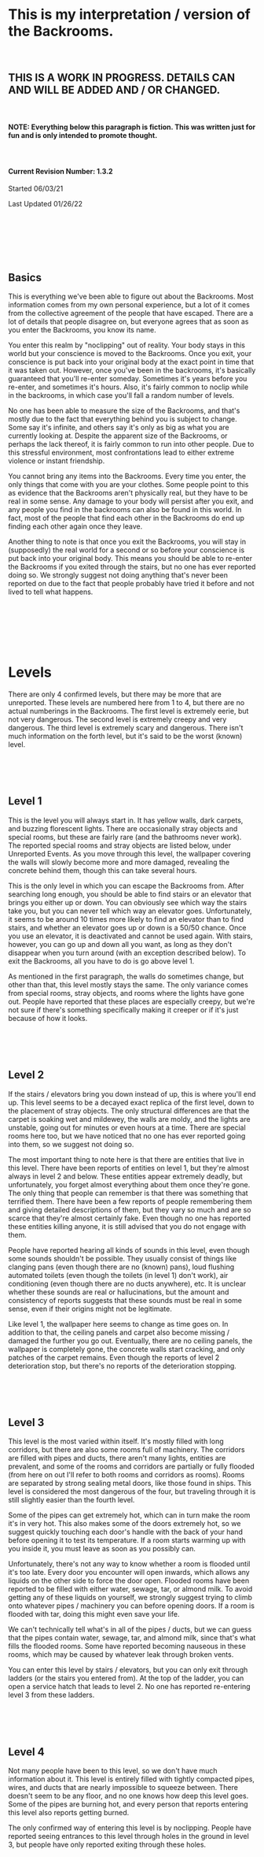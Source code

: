 # This is my interpretation / version of the Backrooms.

<br />

## THIS IS A WORK IN PROGRESS. DETAILS CAN AND WILL BE ADDED AND / OR CHANGED.

<br />

#### NOTE: Everything below this paragraph is fiction. This was written just for fun and is only intended to promote thought.

<br />

#### Current Revision Number: 1.3.2

Started 06/03/21

Last Updated 01/26/22

<br />
<br />
<br />
<br />
<br />

## Basics

This is everything we've been able to figure out about the Backrooms. Most information comes from my own personal experience, but a lot of it comes from the collective agreement of the people that have escaped. There are a lot of details that people disagree on, but everyone agrees that as soon as you enter the Backrooms, you know its name.

You enter this realm by "noclipping" out of reality. Your body stays in this world but your conscience is moved to the Backrooms. Once you exit, your conscience is put back into your original body at the exact point in time that it was taken out. However, once you've been in the backrooms, it's basically guaranteed that you'll re-enter someday. Sometimes it's years before you re-enter, and sometimes it's hours. Also, it's fairly common to noclip while in the backrooms, in which case you'll fall a random number of levels.

No one has been able to measure the size of the Backrooms, and that's mostly due to the fact that everything behind you is subject to change. Some say it's infinite, and others say it's only as big as what you are currently looking at. Despite the apparent size of the Backrooms, or perhaps the lack thereof, it is fairly common to run into other people. Due to this stressful environment, most confrontations lead to either extreme violence or instant friendship.

You cannot bring any items into the Backrooms. Every time you enter, the only things that come with you are your clothes. Some people point to this as evidence that the Backrooms aren't physically real, but they have to be real in some sense. Any damage to your body will persist after you exit, and any people you find in the backrooms can also be found in this world. In fact, most of the people that find each other in the Backrooms do end up finding each other again once they leave.

Another thing to note is that once you exit the Backrooms, you will stay in (supposedly) the real world for a second or so before your conscience is put back into your original body. This means you should be able to re-enter the Backrooms if you exited through the stairs, but no one has ever reported doing so. We strongly suggest not doing anything that's never been reported on due to the fact that people probably have tried it before and not lived to tell what happens.

<br />
<br />
<br />
<br />
<br />

# Levels

There are only 4 confirmed levels, but there may be more that are unreported. These levels are numbered here from 1 to 4, but there are no actual numberings in the Backrooms. The first level is extremely eerie, but not very dangerous. The second level is extremely creepy and very dangerous. The third level is extremely scary and dangerous. There isn't much information on the forth level, but it's said to be the worst (known) level.

<br />
<br />
<br />

## Level 1

This is the level you will always start in. It has yellow walls, dark carpets, and buzzing florescent lights. There are occasionally stray objects and special rooms, but these are fairly rare (and the bathrooms never work). The reported special rooms and stray objects are listed below, under Unreported Events. As you move through this level, the wallpaper covering the walls will slowly become more and more damaged, revealing the concrete behind them, though this can take several hours.

This is the only level in which you can escape the Backrooms from. After searching long enough, you should be able to find stairs or an elevator that brings you either up or down. You can obviously see which way the stairs take you, but you can never tell which way an elevator goes. Unfortunately, it seems to be around 10 times more likely to find an elevator than to find stairs, and whether an elevator goes up or down is a 50/50 chance. Once you use an elevator, it is deactivated and cannot be used again. With stairs, however, you can go up and down all you want, as long as they don't disappear when you turn around (with an exception described below). To exit the Backrooms, all you have to do is go above level 1.

As mentioned in the first paragraph, the walls do sometimes change, but other than that, this level mostly stays the same. The only variance comes from special rooms, stray objects, and rooms where the lights have gone out. People have reported that these places are especially creepy, but we're not sure if there's something specifically making it creeper or if it's just because of how it looks.

<br />
<br />
<br />

## Level 2

If the stairs / elevators bring you down instead of up, this is where you'll end up. This level seems to be a decayed exact replica of the first level, down to the placement of stray objects. The only structural differences are that the carpet is soaking wet and mildewey, the walls are moldy, and the lights are unstable, going out for minutes or even hours at a time. There are special rooms here too, but we have noticed that no one has ever reported going into them, so we suggest not doing so.

The most important thing to note here is that there are entities that live in this level. There have been reports of entities on level 1, but they're almost always in level 2 and below. These entities appear extremely deadly, but unfortunately, you forget almost everything about them once they're gone. The only thing that people can remember is that there was something that terrified them. There have been a few reports of people remembering them and giving detailed descriptions of them, but they vary so much and are so scarce that they're almost certainly fake. Even though no one has reported these entities killing anyone, it is still advised that you do not engage with them.

People have reported hearing all kinds of sounds in this level, even though some sounds shouldn't be possible. They usually consist of things like clanging pans (even though there are no (known) pans), loud flushing automated toilets (even though the toilets (in level 1) don't work), air conditioning (even though there are no ducts anywhere), etc. It is unclear whether these sounds are real or hallucinations, but the amount and consistency of reports suggests that these sounds must be real in some sense, even if their origins might not be legitimate.

Like level 1, the wallpaper here seems to change as time goes on. In addition to that, the ceiling panels and carpet also become missing / damaged the further you go out. Eventually, there are no ceiling panels, the wallpaper is completely gone, the concrete walls start cracking, and only patches of the carpet remains. Even though the reports of level 2 deterioration stop, but there's no reports of the deterioration stopping.

<br />
<br />
<br />

## Level 3

This level is the most varied within itself. It's mostly filled with long corridors, but there are also some rooms full of machinery. The corridors are filled with pipes and ducts, there aren't many lights, entities are prevalent, and some of the rooms and corridors are partially or fully flooded (from here on out I'll refer to both rooms and corridors as rooms). Rooms are separated by strong sealing metal doors, like those found in ships. This level is considered the most dangerous of the four, but traveling through it is still slightly easier than the fourth level.

Some of the pipes can get extremely hot, which can in turn make the room it's in very hot. This also makes some of the doors extremely hot, so we suggest quickly touching each door's handle with the back of your hand before opening it to test its temperature. If a room starts warming up with you inside it, you must leave as soon as you possibly can.

Unfortunately, there's not any way to know whether a room is flooded until it's too late. Every door you encounter will open inwards, which allows any liquids on the other side to force the door open. Flooded rooms have been reported to be filled with either water, sewage, tar, or almond milk. To avoid getting any of these liquids on yourself, we strongly suggest trying to climb onto whatever pipes / machinery you can before opening doors. If a room is flooded with tar, doing this might even save your life.

We can't technically tell what's in all of the pipes / ducts, but we can guess that the pipes contain water, sewage, tar, and almond milk, since that's what fills the flooded rooms. Some have reported becoming nauseous in these rooms, which may be caused by whatever leak through broken vents.

You can enter this level by stairs / elevators, but you can only exit through ladders (or the stairs you entered from). At the top of the ladder, you can open a service hatch that leads to level 2. No one has reported re-entering level 3 from these ladders. 

<br />
<br />
<br />

## Level 4

Not many people have been to this level, so we don't have much information about it. This level is entirely filled with tightly compacted pipes, wires, and ducts that are nearly impossible to squeeze between. There doesn't seem to be any floor, and no one knows how deep this level goes. Some of the pipes are burning hot, and every person that reports entering this level also reports getting burned.

The only confirmed way of entering this level is by noclipping. People have reported seeing entrances to this level through holes in the ground in level 3, but people have only reported exiting through these holes.

<br />
<br />
<br />
<br />
<br />
<br />
<br />
<br />

## Unreported events

<br />

These are events that should be possible, though no one has ever reported on it happening. This could be because something happens to the people that try these things, it could be that no one has ever even though of doing these things in the moment they have the chance to, or it could just be that no one wants to try it because it's an unreported event, which is keeping it unreported.

<br />

- Taking photos / videos
	- You can't bring items into the Backrooms, so taking photos and/or videos just isn't possible
- Re-entering the Backrooms after exiting through stairs
- Re-entering level 3 by going back down the ladder
- Entering a special level 2 room
- Level 1 or 2 wallpaper completely disappearing gone after time
- Noclipping up a level / out of the Backrooms
- Entering level 4 without noclipping
	- It should absolutely be possible to enter level 4 through a hole in the ground in level 3, but no one's every reported doing this. This is one of the few unreported events that we don't suggest people to not try.
- Finding entities on level 4
	- Not many people have been to level 4, but those who did have never reported seeing any entities. It is unclear whether this is because there are no entities in level 4 or if it's because no one has ever survived an entity on level 4.
- Falling unconscious
	- People have reported being dizzy, and people have reported almost falling unconscious, but no one has actually fallen unconscious and reported on it.
- Death
	- It may seem obvious that no one has every reported themselves dying, but the fact that no death ever has been reported is actually quite strange due to groups. It should absolutely be possible for, for instance, one person in a group to die from something in level 3, but nothing like this has ever been reported. No one knows if the reason no deaths have been recorded is because they don't happen or if it's because they don't happen to parts of groups.
- Dying to entities
	- It's pretty obvious that these entities want to kill you, but it's still worth mentioning that this has never been reported
- Finding a body
	- No one has every found a dead body. This doesn't necessarily mean that there are no deaths, since the layout of the backrooms constantly changes.

<br />
<br />
<br />
<br />
<br />

## Special Level 1 and 2 Rooms

<br />

- Bathrooms
- Meeting / Conference Rooms
- Storage / Cleaning Rooms
- Office Kitchens
- Office Rooms with chairs and desks

<br />
<br />
<br />
<br />
<br />

## Stray Level 1 and 2 Objects

<br />

- Chairs, Tables
- Desks and Office Chairs
- Couches
- Almond Milk Bottles
- Flashlights

<br />
<br />
<br />
<br />
<br />

## Possible Deaths

<br />

- Starvation / dehydration
	- There aren't any resources in the Backrooms, so you'll have to get out before you die of hunger / thirst
- Overheating
	- The rooms in level 3 can get hot enough to kill you, and people have undoubtedly died from this
- Flooded in level 3
	- Some level 3 rooms are completely flooded, and if you're not careful, these liquids (especially tar) can engulf you once you open the door to it
- Entities
	- Again, there have been no reports of anyone dying to these entities, but they're still considered extremely dangerous

<br />
<br />
<br />
<br />
<br />

## Notes

<br />

- Some people say that the entities don't kill anyone, pointing to the fact that 1: [no bodies have ever been ever been reported] and 2: [it should be possible for only some people in a group to be killed (leaving the others to report it)]. Many people do believe these entities kill, partially because of the extreme fear they invoke, but also because both arguments against them killing have counter-arguments. To stay as neutral as possible, we'll just give some cases for what might be happening:
	- 1: The entities do kill, and they never leave behind bodies or witnesses
	- 2: The entities do kill, the never leave behind witnesses, they do leave behind bodies, and no one can find these bodies because of the changing nature of the backrooms
	- 3: The entities do not kill

<br />
<br />
<br />
<br />
<br />

## Revision History

<br />

### R 1.3.2 01/26/22

- Added Office Kitchens and Office Rooms to the list of level 1 and 2 rooms
- Added Flashlights, Office Chairs, and Couches to the list of stray level 1 and 2 objects
- Added description of no floor and unknown depth to level 4
- Reworded many of the details (especially in level 3 and 4)

<br />

### R 1.3.1 01/14/22

- Added list of stray level 1 and 2 objects
- Reworded many of the details (especially in level 2 and the notes)

<br />

### R 1.3.0 01/13/22

- We now acknowledge that meeting / conference rooms and storage / cleaning rooms do appear in levels 1 and 2
- We now acknowledge that many objects (such as chairs and almond milk bottles) do appear in levels 1, 2, and 3
- Added list of special level 1 and 2 rooms
- Added taking photos and videos to the list of unreported events
- Reworded many of the details (especially in the basics and level 1)

<br />

### R 1.2.0 12/27/21

- Almond milk has been reported flooding level 3 rooms
- Bottles of almond milk have been reported in level 1
- Added falling unconscious to the list of unreported events
- Added finding bodies to the list of unreported events
- Reworded many of the details

<br />

### R 1.1.2 09/09/21

- Slightly reworded many of the details in the Basics section

<br />

### R 1.1.1 06/17/21

- Added shadowy description to the entities

<br />

### R 1.1  06/06/21

- We now acknowledge that the rooms do indeed change as you go through them, instead of staying the same the entire time
- We've had reports of people noclipping from one level to that same level, going back to wherever they started. Before this, we thought noclipping always brought you further down
- We've had reports of people hearing sounds that should be impossible in level 2
- Added level 4 description
- Added revisions and Revision History

<br />

### R 1.0:  06/03/21

- Initial Release
